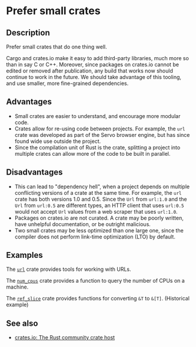 # Prefer small crates

## Description

Prefer small crates that do one thing well.

Cargo and crates.io make it easy to add third-party libraries, much more so than
in say C or C++. Moreover, since packages on crates.io cannot be edited or
removed after publication, any build that works now should continue to work in
the future. We should take advantage of this tooling, and use smaller, more
fine-grained dependencies.

## Advantages

- Small crates are easier to understand, and encourage more modular code.
- Crates allow for re-using code between projects. For example, the `url` crate
  was developed as part of the Servo browser engine, but has since found wide
  use outside the project.
- Since the compilation unit of Rust is the crate, splitting a project into
  multiple crates can allow more of the code to be built in parallel.

## Disadvantages

- This can lead to "dependency hell", when a project depends on multiple
  conflicting versions of a crate at the same time. For example, the `url` crate
  has both versions 1.0 and 0.5. Since the `Url` from `url:1.0` and the `Url`
  from `url:0.5` are different types, an HTTP client that uses `url:0.5` would
  not accept `Url` values from a web scraper that uses `url:1.0`.
- Packages on crates.io are not curated. A crate may be poorly written, have
  unhelpful documentation, or be outright malicious.
- Two small crates may be less optimized than one large one, since the compiler
  does not perform link-time optimization (LTO) by default.

## Examples

The [`url`](https://crates.io/crates/url) crate provides tools for working with
URLs.

The [`num_cpus`](https://crates.io/crates/num_cpus) crate provides a function to
query the number of CPUs on a machine.

The [`ref_slice`](https://crates.io/crates/ref_slice) crate provides functions
for converting `&T` to `&[T]`. (Historical example)

## See also

- [crates.io: The Rust community crate host](https://crates.io/)
